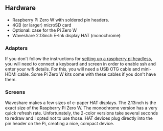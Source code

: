 
## Hardware
- Raspberry Pi Zero W with soldered pin headers.
- 4GB (or larger) microSD card
- Optional: case for the Pi Zero W
- Waveshare 2.13inch E-Ink display HAT (monochrome)

### Adapters
If you don't follow the instructions for [setting up a raspberry pi headless](https://www.raspberrypi.org/documentation/configuration/wireless/headless.md), you will need to connect a keyboard and screen in order to enable ssh and enter your wifi details.  For this, you will need a USB OTG cable and mini-HDMI cable.  Some Pi Zero W kits come with these cables if you don't have them.

### Screens
Waveshare makes a few sizes of e-paper HAT displays.  The 2.13inch is the exact size of the Raspberry Pi Zero W.   The monochrome version has a very quick refresh rate.  Unfortunately, the 2-color versions take several seconds to redraw and I opted not to use those.  HAT devices plug directly into the pin header on the Pi, creating a nice, compact device.
